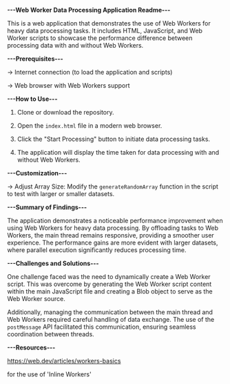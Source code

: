 ********---Web Worker Data Processing Application Readme---********

This is a web application that demonstrates the use of Web Workers for heavy data processing tasks. It includes HTML, JavaScript, and Web Worker scripts to showcase the performance difference between processing data with and without Web Workers.

****---Prerequisites---****

   -> Internet connection (to load the application and scripts)
   
   -> Web browser with Web Workers support

****---How to Use---****

   1. Clone or download the repository.
   
   2. Open the `index.html` file in a modern web browser.
   
   3. Click the "Start Processing" button to initiate data processing tasks.
   
   4. The application will display the time taken for data processing with and without Web Workers.

****---Customization---****

   -> Adjust Array Size:
      Modify the `generateRandomArray` function in the script to test with larger or smaller datasets.

****---Summary of Findings---****

   The application demonstrates a noticeable performance improvement when using Web Workers for heavy data processing. By offloading tasks to Web Workers, the main thread remains responsive, providing a smoother user experience. The performance gains are more evident with larger datasets, where parallel execution significantly reduces processing time.

****---Challenges and Solutions---****

   One challenge faced was the need to dynamically create a Web Worker script. This was overcome by generating the Web Worker script content within the main JavaScript file and creating a Blob object to serve as the Web Worker source.

   Additionally, managing the communication between the main thread and Web Workers required careful handling of data exchange. The use of the `postMessage` API facilitated this communication, ensuring seamless coordination between threads.

****---Resources---****

https://web.dev/articles/workers-basics

for the use of 'Inline Workers'
